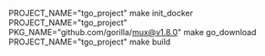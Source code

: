 PROJECT_NAME="tgo_project" make init_docker
PROJECT_NAME="tgo_project" PKG_NAME="github.com/gorilla/mux@v1.8.0" make go_download
PROJECT_NAME="tgo_project" make build
